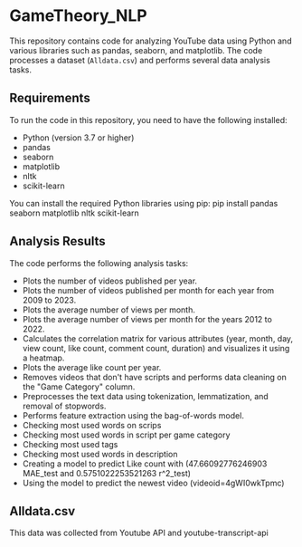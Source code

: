 # GameTheory_NLP

This repository contains code for analyzing YouTube data using Python and various libraries such as pandas, seaborn, and matplotlib. The code processes a dataset (`Alldata.csv`) and performs several data analysis tasks.

## Requirements

To run the code in this repository, you need to have the following installed:

- Python (version 3.7 or higher)
- pandas
- seaborn
- matplotlib
- nltk
- scikit-learn

You can install the required Python libraries using pip:
pip install pandas seaborn matplotlib nltk scikit-learn


## Analysis Results

The code performs the following analysis tasks:

- Plots the number of videos published per year.
- Plots the number of videos published per month for each year from 2009 to 2023.
- Plots the average number of views per month.
- Plots the average number of views per month for the years 2012 to 2022.
- Calculates the correlation matrix for various attributes (year, month, day, view count, like count, comment count, duration) and visualizes it using a heatmap.
- Plots the average like count per year.
- Removes videos that don't have scripts and performs data cleaning on the "Game Category" column.
- Preprocesses the text data using tokenization, lemmatization, and removal of stopwords.
- Performs feature extraction using the bag-of-words model.
- Checking most used words on scrips
- Checking most used words in script per game category
- Checking most used tags
- Checking most used words in description
- Creating a model to predict Like count with (47.66092776246903 MAE_test and 0.5751022253521263 r^2_test)
- Using the model to predict the newest video (videoid=4gWI0wkTpmc)

## Alldata.csv
This data was collected from Youtube API and youtube-transcript-api
